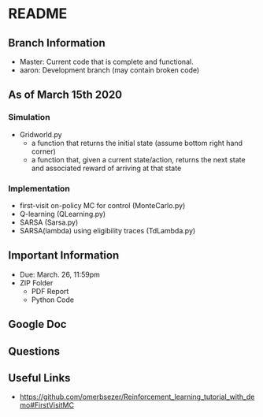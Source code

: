 # README

## Branch Information
- Master: Current code that is complete and functional.
- aaron: Development branch (may contain broken code)

## As of March 15th 2020

### Simulation
- Gridworld.py
    - a function that returns the initial state (assume bottom right hand corner)
    - a function that, given a current state/action, returns the next state and associated reward of arriving at that state
### Implementation
- first-visit on-policy MC for control (MonteCarlo.py)
- Q-learning (QLearning.py)
- SARSA (Sarsa.py)
- SARSA(lambda) using eligibility traces (TdLambda.py)


## Important Information
- Due: March. 26, 11:59pm
- ZIP Folder
    - PDF Report
    - Python Code

## Google Doc


## Questions


## Useful Links
- https://github.com/omerbsezer/Reinforcement_learning_tutorial_with_demo#FirstVisitMC
